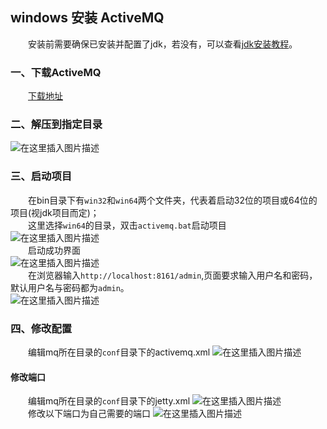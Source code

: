 ## windows 安装 ActiveMQ
&emsp;&emsp;安装前需要确保已安装并配置了jdk，若没有，可以查看[jdk安装教程](https://github.com/chm0206/study-md/blob/master/操作系统/windows/install/windows%20安装%20jdk.md)。  
### 一、下载ActiveMQ
&emsp;&emsp;[下载地址](http://activemq.apache.org/download-archives.html)  
### 二、解压到指定目录
![在这里插入图片描述](https://img-blog.csdnimg.cn/20190428195630735.png?x-oss-process=image/watermark,type_ZmFuZ3poZW5naGVpdGk,shadow_10,text_aHR0cHM6Ly9ibG9nLmNzZG4ubmV0L3FxXzI1NTk4NDUz,size_16,color_FFFFFF,t_70)  
### 三、启动项目
&emsp;&emsp;在bin目录下有`win32`和`win64`两个文件夹，代表着启动32位的项目或64位的项目(视jdk项目而定)；  
&emsp;&emsp;这里选择`win64`的目录，双击`activemq.bat`启动项目  
![在这里插入图片描述](https://img-blog.csdnimg.cn/201904282002433.png?x-oss-process=image/watermark,type_ZmFuZ3poZW5naGVpdGk,shadow_10,text_aHR0cHM6Ly9ibG9nLmNzZG4ubmV0L3FxXzI1NTk4NDUz,size_16,color_FFFFFF,t_70)  
&emsp;&emsp;启动成功界面  
![在这里插入图片描述](https://img-blog.csdnimg.cn/20190428200627223.png?x-oss-process=image/watermark,type_ZmFuZ3poZW5naGVpdGk,shadow_10,text_aHR0cHM6Ly9ibG9nLmNzZG4ubmV0L3FxXzI1NTk4NDUz,size_16,color_FFFFFF,t_70)  
&emsp;&emsp;在浏览器输入`http://localhost:8161/admin`,页面要求输入用户名和密码，默认用户名与密码都为`admin`。  
![在这里插入图片描述](https://img-blog.csdnimg.cn/20190428200813332.png?x-oss-process=image/watermark,type_ZmFuZ3poZW5naGVpdGk,shadow_10,text_aHR0cHM6Ly9ibG9nLmNzZG4ubmV0L3FxXzI1NTk4NDUz,size_16,color_FFFFFF,t_70)  

### 四、修改配置
&emsp;&emsp;编辑mq所在目录的`conf`目录下的activemq.xml
![在这里插入图片描述](https://img-blog.csdnimg.cn/20190428201410151.png)
#### 修改端口
&emsp;&emsp;编辑mq所在目录的`conf`目录下的jetty.xml
![在这里插入图片描述](https://img-blog.csdnimg.cn/2019042820192999.png?x-oss-process=image/watermark,type_ZmFuZ3poZW5naGVpdGk,shadow_10,text_aHR0cHM6Ly9ibG9nLmNzZG4ubmV0L3FxXzI1NTk4NDUz,size_16,color_FFFFFF,t_70)  
&emsp;&emsp;修改以下端口为自己需要的端口
![在这里插入图片描述](https://img-blog.csdnimg.cn/20190428202029376.png)